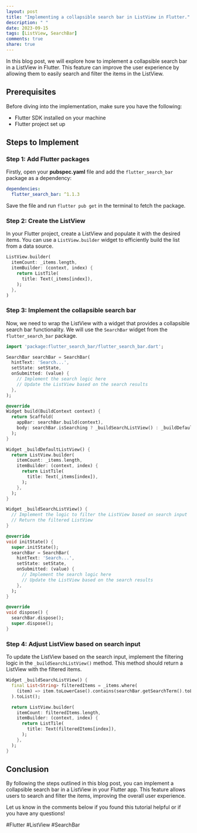```yaml
---
layout: post
title: "Implementing a collapsible search bar in ListView in Flutter."
description: " "
date: 2023-09-15
tags: [ListView, SearchBar]
comments: true
share: true
---
```


In this blog post, we will explore how to implement a collapsible search bar in a ListView in Flutter. This feature can improve the user experience by allowing them to easily search and filter the items in the ListView.

## Prerequisites

Before diving into the implementation, make sure you have the following:

- Flutter SDK installed on your machine
- Flutter project set up

## Steps to Implement

### Step 1: Add Flutter packages

Firstly, open your **pubspec.yaml** file and add the `flutter_search_bar` package as a dependency:

```yaml
dependencies:
  flutter_search_bar: ^1.1.3
```

Save the file and run `flutter pub get` in the terminal to fetch the package.

### Step 2: Create the ListView

In your Flutter project, create a ListView and populate it with the desired items. You can use a `ListView.builder` widget to efficiently build the list from a data source.

```dart
ListView.builder(
  itemCount: _items.length,
  itemBuilder: (context, index) {
    return ListTile(
      title: Text(_items[index]),
    );
  },
)
```

### Step 3: Implement the collapsible search bar

Now, we need to wrap the ListView with a widget that provides a collapsible search bar functionality. We will use the `SearchBar` widget from the `flutter_search_bar` package.

```dart
import 'package:flutter_search_bar/flutter_search_bar.dart';

SearchBar searchBar = SearchBar(
  hintText: 'Search...',
  setState: setState,
  onSubmitted: (value) {
    // Implement the search logic here
    // Update the ListView based on the search results
  },
);

@override
Widget build(BuildContext context) {
  return Scaffold(
    appBar: searchBar.build(context),
    body: searchBar.isSearching ? _buildSearchListView() : _buildDefaultListView(),
  );
}

Widget _buildDefaultListView() {
  return ListView.builder(
    itemCount: _items.length,
    itemBuilder: (context, index) {
      return ListTile(
        title: Text(_items[index]),
      );
    },
  );
}

Widget _buildSearchListView() {
  // Implement the logic to filter the ListView based on search input
  // Return the filtered ListView
}

@override
void initState() {
  super.initState();
  searchBar = SearchBar(
    hintText: 'Search...',
    setState: setState,
    onSubmitted: (value) {
      // Implement the search logic here
      // Update the ListView based on the search results
    },
  );
}

@override
void dispose() {
  searchBar.dispose();
  super.dispose();
}
```

### Step 4: Adjust ListView based on search input

To update the ListView based on the search input, implement the filtering logic in the `_buildSearchListView()` method. This method should return a ListView with the filtered items.

```dart
Widget _buildSearchListView() {
  final List<String> filteredItems = _items.where(
    (item) => item.toLowerCase().contains(searchBar.getSearchTerm().toLowerCase()),
  ).toList();

  return ListView.builder(
    itemCount: filteredItems.length,
    itemBuilder: (context, index) {
      return ListTile(
        title: Text(filteredItems[index]),
      );
    },
  );
}
```

## Conclusion

By following the steps outlined in this blog post, you can implement a collapsible search bar in a ListView in your Flutter app. This feature allows users to search and filter the items, improving the overall user experience.

Let us know in the comments below if you found this tutorial helpful or if you have any questions!

#Flutter #ListView #SearchBar